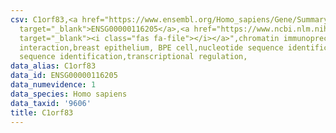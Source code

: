 ```yaml
---
csv: C1orf83,<a href="https://www.ensembl.org/Homo_sapiens/Gene/Summary?db=core;g=ENSG00000116205"
  target="_blank">ENSG00000116205</a>,<a href="https://www.ncbi.nlm.nih.gov/pubmed/22863008"
  target="_blank"><i class="fas fa-file"></i></a>",chromatin immunoprecipitation assay,direct
  interaction,breast epithelium, BPE cell,nucleotide sequence identification,nucleotide
  sequence identification,transcriptional regulation,
data_alias: C1orf83
data_id: ENSG00000116205
data_numevidence: 1
data_species: Homo sapiens
data_taxid: '9606'
title: C1orf83
---
```

